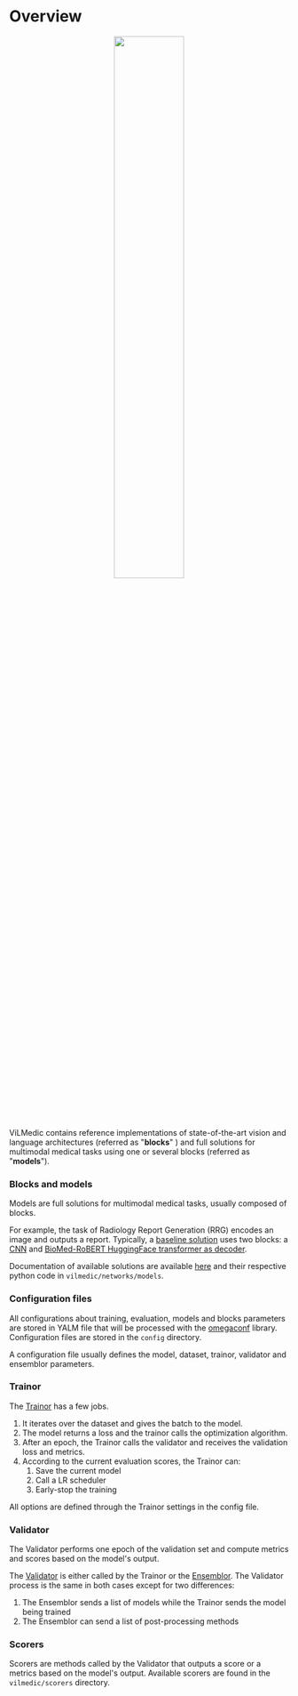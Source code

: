 
# Overview
<p align="center">
<img src="https://github.com/jbdel/vilmedic/tree/main/docs/source/images/overview.jpg?raw=true" width="50%"/>
</p>

ViLMedic contains reference implementations of state-of-the-art vision and 
language architectures (referred as "**blocks**" ) and full solutions for multimodal medical 
tasks using one or several blocks (referred as "**models**").

### Blocks and models
Models are full solutions for multimodal medical tasks, usually composed of blocks. <br/>

For example, the task of Radiology Report Generation (RRG) encodes an image and outputs a report. Typically, a 
[baseline solution](https://github.com/jbdel/vilmedic/blob/main/vilmedic/networks/models/rrg/RRG.py) uses two blocks: a [CNN](https://github.com/jbdel/vilmedic/blob/main/vilmedic/networks/blocks/vision/cnn.py) 
and [BioMed-RoBERT HuggingFace transformer as decoder](https://github.com/jbdel/vilmedic/blob/main/vilmedic/networks/blocks/huggingface/encoder_decoder/encoder_decoder_model.py).

Documentation of available solutions are available [here](https://vilmedic.readthedocs.io/en/latest/vilmedic/models.html) and their respective python code in 
`vilmedic/networks/models`.

### Configuration files
All configurations about training, evaluation, models and blocks parameters are stored in YALM file that will be processed with the 
[omegaconf](https://github.com/omry/omegaconf) library. Configuration files are stored in the `config` directory. 

A configuration file usually defines the model, dataset, trainor, validator and ensemblor parameters.

### Trainor

The [Trainor](https://github.com/jbdel/vilmedic/blob/main/vilmedic/executors/trainor.py) has a few jobs.
1. It iterates over the dataset and gives the batch to the model. 
1. The model returns a loss and the trainor calls the optimization algorithm. 
1. After an epoch, the Trainor calls the validator and receives the validation loss and metrics. 
1. According to the current evaluation scores, the Trainor can:
    1. Save the current model
    1. Call a LR scheduler
    1. Early-stop the training

All options are defined through the Trainor settings in the config file.

### Validator
The Validator performs one epoch of the validation set and compute metrics and scores based on the model's output.

The [Validator](https://github.com/jbdel/vilmedic/blob/main/vilmedic/executors/validator.py) is 
either called by the Trainor or the [Ensemblor](https://github.com/jbdel/vilmedic/blob/main/bin/ensemble.py).
The Validator process is the same in both cases except for two differences:
1. The Ensemblor sends a list of models while the Trainor sends the model being trained
1. The Ensemblor can send a list of post-processing methods

### Scorers
Scorers are methods called by the Validator that outputs a score or a metrics based on the model's output.
Available scorers are found in the `vilmedic/scorers` directory.

